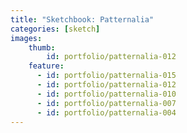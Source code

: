 ```yaml
---
title: "Sketchbook: Patternalia"
categories: [sketch]
images:
    thumb: 
        id: portfolio/patternalia-012
    feature:
      - id: portfolio/patternalia-015
      - id: portfolio/patternalia-012
      - id: portfolio/patternalia-010
      - id: portfolio/patternalia-007
      - id: portfolio/patternalia-004
---
```

